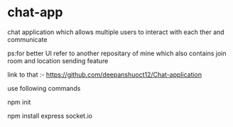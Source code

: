 # chat-app
chat application which allows multiple users to interact with each ther and communicate 

ps:for better UI refer to another repositary of mine which also contains join room and location sending feature 

link to that :- https://github.com/deepanshuoct12/Chat-application
 
use following commands 

npm init

npm install express socket.io
